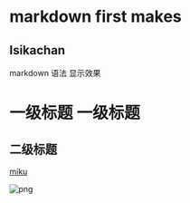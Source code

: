 
# markdown first makes

## Isikachan

markdown 语法				显示效果	   

# 一级标题       				 一级标题

## 二级标题

[miku](https://mixisya.herokuapp.com)



![png](http://mixisya.herokuapp.com/%E5%9B%BE%E5%BA%93/87806582_p0.jpg)



​						
